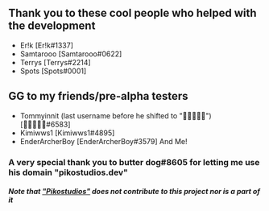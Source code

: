 ## Thank you to these cool people who helped with the development
- Er!k [Er!k#1337]
- Samtarooo [Samtarooo#0622]
- Terrys [Terrys#2214]
- Spots [Spots#0001]

## GG to my friends/pre-alpha testers
- Tommyinnit (last username before he shifted to "᲼᲼᲼᲼᲼") [᲼᲼᲼᲼᲼#6583]
- Kimiwws1 [Kimiwws1#4895]
- EnderArcherBoy [EnderArcherBoy#3579]
And Me!

### A very special thank you to butter dog#8605 for letting me use his domain "pikostudios.dev"

##### Note that ["Pikostudios"](https://pikostudios.dev) does not contribute to this project nor is a part of it
